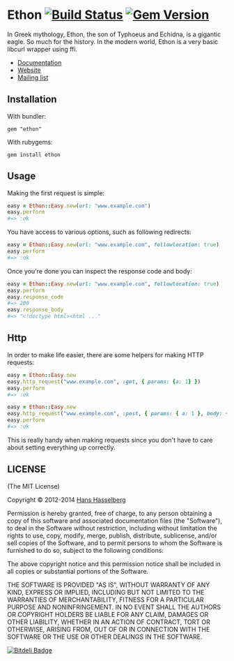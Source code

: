 
#  Ethon [![Build Status](https://secure.travis-ci.org/typhoeus/ethon.png?branch=master)](http://travis-ci.org/typhoeus/ethon) [![Gem Version](https://badge.fury.io/rb/ethon.png)](http://badge.fury.io/rb/ethon)

In Greek mythology, Ethon, the son of Typhoeus and Echidna, is a gigantic eagle. So much for the history.
In the modern world, Ethon is a very basic libcurl wrapper using ffi.

* [Documentation](http://rubydoc.info/github/typhoeus/ethon/frames/Ethon)
* [Website](http://typhoeus.github.com/)
* [Mailing list](http://groups.google.com/group/typhoeus)

## Installation

With bundler:

    gem "ethon"

With rubygems:

    gem install ethon

## Usage

Making the first request is simple:

```ruby
easy = Ethon::Easy.new(url: "www.example.com")
easy.perform
#=> :ok
```

You have access to various options, such as following redirects:

```ruby
easy = Ethon::Easy.new(url: "www.example.com", followlocation: true)
easy.perform
#=> :ok
```

Once you're done you can inspect the response code and body:

```ruby
easy = Ethon::Easy.new(url: "www.example.com", followlocation: true)
easy.perform
easy.response_code
#=> 200
easy.response_body
#=> "<!doctype html><html ..."
```

## Http

In order to make life easier, there are some helpers for making HTTP requests:

```ruby
easy = Ethon::Easy.new
easy.http_request("www.example.com", :get, { params: {a: 1} })
easy.perform
#=> :ok
```

```ruby
easy = Ethon::Easy.new
easy.http_request("www.example.com", :post, { params: { a: 1 }, body: { b: 2 } })
easy.perform
#=> :ok
```

This is really handy when making requests since you don't have to care about setting
everything up correctly.

##  LICENSE

(The MIT License)

Copyright © 2012-2014 [Hans Hasselberg](http://www.hans.io)

Permission is hereby granted, free of charge, to any person obtaining a
copy of this software and associated documentation files (the "Software"),
to deal in the Software without restriction, including without
limitation the rights to use, copy, modify, merge, publish, distribute,
sublicense, and/or sell copies of the Software, and to permit persons
to whom the Software is furnished to do so, subject to the following conditions:

The above copyright notice and this permission notice shall be included
in all copies or substantial portions of the Software.

THE SOFTWARE IS PROVIDED "AS IS", WITHOUT WARRANTY OF ANY KIND, EXPRESS
OR IMPLIED, INCLUDING BUT NOT LIMITED TO THE WARRANTIES OF MERCHANTABILITY,
FITNESS FOR A PARTICULAR PURPOSE AND NONINFRINGEMENT. IN NO EVENT SHALL
THE AUTHORS OR COPYRIGHT HOLDERS BE LIABLE FOR ANY CLAIM, DAMAGES OR
OTHER LIABILITY, WHETHER IN AN ACTION OF CONTRACT, TORT OR OTHERWISE,
ARISING FROM, OUT OF OR IN CONNECTION WITH THE SOFTWARE OR THE USE OR
OTHER DEALINGS IN THE SOFTWARE.


[![Bitdeli Badge](https://d2weczhvl823v0.cloudfront.net/typhoeus/ethon/trend.png)](https://bitdeli.com/free "Bitdeli Badge")

